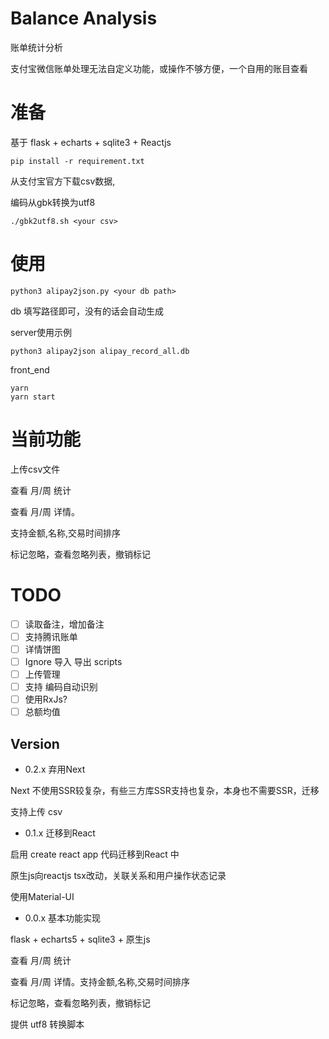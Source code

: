 # Balance Analysis

账单统计分析

支付宝微信账单处理无法自定义功能，或操作不够方便，一个自用的账目查看

# 准备

基于 flask + echarts + sqlite3 + Reactjs

`pip install -r requirement.txt`

从支付宝官方下载csv数据,

编码从gbk转换为utf8

`./gbk2utf8.sh <your csv>`


# 使用

`python3 alipay2json.py <your db path>`

db 填写路径即可，没有的话会自动生成

server使用示例

```
python3 alipay2json alipay_record_all.db
```

front_end

```
yarn
yarn start
```

# 当前功能

上传csv文件

查看 月/周 统计

查看 月/周 详情。

支持金额,名称,交易时间排序

标记忽略，查看忽略列表，撤销标记

# TODO

- [ ] 读取备注，增加备注
- [ ] 支持腾讯账单
- [ ] 详情饼图 
- [ ] Ignore 导入 导出 scripts
- [ ] 上传管理
- [ ] 支持 编码自动识别
- [ ] 使用RxJs?
- [ ] 总额均值

## Version

* 0.2.x 弃用Next

Next 不使用SSR较复杂，有些三方库SSR支持也复杂，本身也不需要SSR，迁移

支持上传 csv

* 0.1.x 迁移到React

启用 create react app 代码迁移到React 中

原生js向reactjs tsx改动，关联关系和用户操作状态记录

使用Material-UI

* 0.0.x 基本功能实现

flask + echarts5 + sqlite3 + 原生js

查看 月/周 统计

查看 月/周 详情。支持金额,名称,交易时间排序

标记忽略，查看忽略列表，撤销标记

提供 utf8 转换脚本
